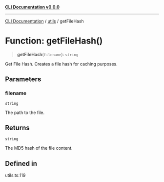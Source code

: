 [**CLI Documentation v0.0.0**](../../README.md)

***

[CLI Documentation](../../modules.md) / [utils](../README.md) / getFileHash

# Function: getFileHash()

> **getFileHash**(`filename`): `string`

Get File Hash.
Creates a file hash for caching purposes.

## Parameters

### filename

`string`

The path to the file.

## Returns

`string`

The MD5 hash of the file content.

## Defined in

utils.ts:119
